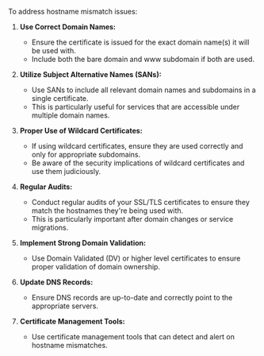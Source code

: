 To address hostname mismatch issues:

1. **Use Correct Domain Names:**
   - Ensure the certificate is issued for the exact domain name(s) it will be used with.
   - Include both the bare domain and www subdomain if both are used.

2. **Utilize Subject Alternative Names (SANs):**
   - Use SANs to include all relevant domain names and subdomains in a single certificate.
   - This is particularly useful for services that are accessible under multiple domain names.

3. **Proper Use of Wildcard Certificates:**
   - If using wildcard certificates, ensure they are used correctly and only for appropriate subdomains.
   - Be aware of the security implications of wildcard certificates and use them judiciously.

4. **Regular Audits:**
   - Conduct regular audits of your SSL/TLS certificates to ensure they match the hostnames they're being used with.
   - This is particularly important after domain changes or service migrations.

5. **Implement Strong Domain Validation:**
   - Use Domain Validated (DV) or higher level certificates to ensure proper validation of domain ownership.

6. **Update DNS Records:**
   - Ensure DNS records are up-to-date and correctly point to the appropriate servers.

7. **Certificate Management Tools:**
   - Use certificate management tools that can detect and alert on hostname mismatches.